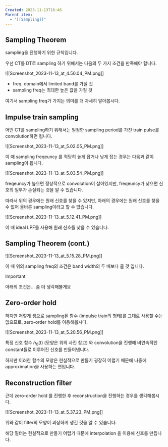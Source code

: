 ```yaml
---
Created: 2023-11-13T16:46
Parent item:
  - "[[Sampling]]"
---
```

## Sampling Theorem

sampling을 진행하기 위한 규칙입니다.

우선 CT를 DT로 sampling 하기 위해서는 다음의 두 가지 조건을 만족해야 합니다.

![[Screenshot_2023-11-13_at_4.50.04_PM.png]]

- freq. domain에서 limited band를 가질 것
- sampling freq는 최대한 높은 값을 가질 것

여기서 sampling freq가 가지는 의미를 더 자세히 알아봅시다.

## Impulse train sampling

어떤 CT를 sampling하기 위해서는 일정한 sampling period를 가진 train pulse를 convolution하면 됩니다.

![[Screenshot_2023-11-13_at_5.02.05_PM.png]]

이 때 sampling freqeuncy 를 적당히 높게 잡거나 낮게 잡는 경우는 다음과 같이 sampling이 됩니다.

![[Screenshot_2023-11-13_at_5.03.54_PM.png]]

freqeuncy가 높으면 정상적으로 convolution이 살아있지만, freqeuncy가 낮으면 신호의 일부가 손실되는 것을 알 수 있습니다.

따라서 위의 경우에는 원래 신호를 찾을 수 있지만, 아래의 경우에는 원래 신호를 찾을 수 없어 올바른 sampling이라고 할 수 없습니다.

![[Screenshot_2023-11-13_at_5.12.41_PM.png]]

이 때 ideal LPF를 사용해 원래 신호를 찾을 수 있습니다.

## Sampling Theorem (cont.)

![[Screenshot_2023-11-13_at_5.15.28_PM.png]]

이 때 위의 sampling freq의 조건은 band width의 두 배보다 클 것 입니다.

> [!important]  
> 아래의 조건은… 좀 더 생각해볼게요  

## Zero-order hold

하지만 저렇게 생으로 sampling된 함수 (impulse train의 형태)를 그대로 사용할 수는 없으므로, zero-order hold를 이용해봅시다.

![[Screenshot_2023-11-13_at_5.20.56_PM.png]]

특정 신호 함수 $h_0(t)$﻿ (모양은 위의 사진 참고) 와 convolution을 진행해 비연속적인 constant들로 이루어진 신호를 만들어냅니다.

하지만 이러한 함수의 모양은 현실적으로 만들기 굉장히 어렵기 때문에 나중에 approximation을 사용하는 편입니다.

## Reconstruction filter

근데 zero-order hold 를 진행한 후 reconstruction을 진행하는 경우를 생각해봅시다.

![[Screenshot_2023-11-13_at_5.37.23_PM.png]]

위와 같이 filter의 모양이 괴상하게 생긴 것을 알 수 있습니다.

해당 필터는 현실적으로 만들기 어렵기 때문에 interpolation 을 이용해 신호를 만듭니다.